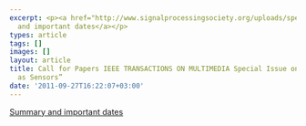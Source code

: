 ```yaml
---
excerpt: <p><a href="http://www.signalprocessingsociety.org/uploads/special_issues_deadlines/social_media.pdf">Summary
  and important dates</a></p>
types: article
tags: []
images: []
layout: article
title: Call for Papers IEEE TRANSACTIONS ON MULTIMEDIA Special Issue on “Social Media
  as Sensors”
date: '2011-09-27T16:22:07+03:00'
---
```

<p><a href="http://www.signalprocessingsociety.org/uploads/special_issues_deadlines/social_media.pdf">Summary and important dates</a></p>
